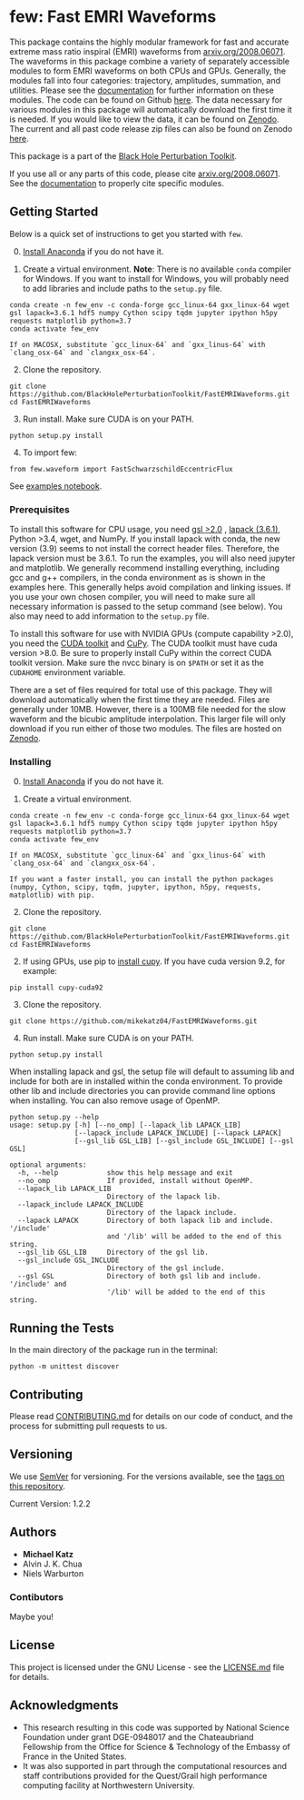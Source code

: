 # few: Fast EMRI Waveforms

This package contains the highly modular framework for fast and accurate extreme mass ratio inspiral (EMRI) waveforms from [arxiv.org/2008.06071](https://arxiv.org/abs/2008.06071). The waveforms in this package combine a variety of separately accessible modules to form EMRI waveforms on both CPUs and GPUs. Generally, the modules fall into four categories: trajectory, amplitudes, summation, and utilities. Please see the [documentation](https://bhptoolkit.org/FastEMRIWaveforms/) for further information on these modules. The code can be found on Github [here](https://github.com/BlackHolePerturbationToolkit/FastEMRIWaveforms). The data necessary for various modules in this package will automatically download the first time it is needed. If you would like to view the data, it can be found on [Zenodo](https://zenodo.org/record/3981654#.XzS_KRNKjlw). The current and all past code release zip files can also be found on Zenodo [here](https://zenodo.org/record/4005001).

This package is a part of the [Black Hole Perturbation Toolkit](https://bhptoolkit.org/).

If you use all or any parts of this code, please cite [arxiv.org/2008.06071](https://arxiv.org/abs/2008.06071). See the [documentation](https://bhptoolkit.org/FastEMRIWaveforms/) to properly cite specific modules.

## Getting Started

Below is a quick set of instructions to get you started with `few`.

0) [Install Anaconda](https://docs.anaconda.com/anaconda/install/) if you do not have it.

1) Create a virtual environment. **Note**: There is no available `conda` compiler for Windows. If you want to install for Windows, you will probably need to add libraries and include paths to the `setup.py` file.

```
conda create -n few_env -c conda-forge gcc_linux-64 gxx_linux-64 wget gsl lapack=3.6.1 hdf5 numpy Cython scipy tqdm jupyter ipython h5py requests matplotlib python=3.7
conda activate few_env
```

    If on MACOSX, substitute `gcc_linux-64` and `gxx_linus-64` with `clang_osx-64` and `clangxx_osx-64`.

2) Clone the repository.

```
git clone https://github.com/BlackHolePerturbationToolkit/FastEMRIWaveforms.git
cd FastEMRIWaveforms
```

3) Run install. Make sure CUDA is on your PATH.

```
python setup.py install
```

4) To import few:

```
from few.waveform import FastSchwarzschildEccentricFlux
```

See [examples notebook](https://github.com/BlackHolePerturbationToolkit/FastEMRIWaveforms/blob/master/examples/FastEMRIWaveforms_tutorial.ipynb).


### Prerequisites

To install this software for CPU usage, you need [gsl >2.0](https://www.gnu.org/software/gsl/) , [lapack (3.6.1)](https://www.netlib.org/lapack/lug/node14.html), Python >3.4, wget, and NumPy. If you install lapack with conda, the new version (3.9) seems to not install the correct header files. Therefore, the lapack version must be 3.6.1. To run the examples, you will also need jupyter and matplotlib. We generally recommend installing everything, including gcc and g++ compilers, in the conda environment as is shown in the examples here. This generally helps avoid compilation and linking issues. If you use your own chosen compiler, you will need to make sure all necessary information is passed to the setup command (see below). You also may need to add information to the `setup.py` file.

To install this software for use with NVIDIA GPUs (compute capability >2.0), you need the [CUDA toolkit](https://docs.nvidia.com/cuda/cuda-installation-guide-linux/index.html) and [CuPy](https://cupy.chainer.org/). The CUDA toolkit must have cuda version >8.0. Be sure to properly install CuPy within the correct CUDA toolkit version. Make sure the nvcc binary is on `$PATH` or set it as the `CUDAHOME` environment variable.

There are a set of files required for total use of this package. They will download automatically when the first time they are needed. Files are generally under 10MB. However, there is a 100MB file needed for the slow waveform and the bicubic amplitude interpolation. This larger file will only download if you run either of those two modules. The files are hosted on [Zenodo](https://zenodo.org/record/3981654#.XzS_KRNKjlw).

### Installing


0) [Install Anaconda](https://docs.anaconda.com/anaconda/install/) if you do not have it.

1) Create a virtual environment.

```
conda create -n few_env -c conda-forge gcc_linux-64 gxx_linux-64 wget gsl lapack=3.6.1 hdf5 numpy Cython scipy tqdm jupyter ipython h5py requests matplotlib python=3.7
conda activate few_env
```

    If on MACOSX, substitute `gcc_linux-64` and `gxx_linus-64` with `clang_osx-64` and `clangxx_osx-64`.

    If you want a faster install, you can install the python packages (numpy, Cython, scipy, tqdm, jupyter, ipython, h5py, requests, matplotlib) with pip.

2) Clone the repository.

```
git clone https://github.com/BlackHolePerturbationToolkit/FastEMRIWaveforms.git
cd FastEMRIWaveforms
```

2) If using GPUs, use pip to [install cupy](https://docs-cupy.chainer.org/en/stable/install.html). If you have cuda version 9.2, for example:

```
pip install cupy-cuda92
```

3) Clone the repository.

```
git clone https://github.com/mikekatz04/FastEMRIWaveforms.git
```

4) Run install. Make sure CUDA is on your PATH.

```
python setup.py install
```


When installing lapack and gsl, the setup file will default to assuming lib and include for both are in installed within the conda environment. To provide other lib and include directories you can provide command line options when installing. You can also remove usage of OpenMP.

```
python setup.py --help
usage: setup.py [-h] [--no_omp] [--lapack_lib LAPACK_LIB]
                [--lapack_include LAPACK_INCLUDE] [--lapack LAPACK]
                [--gsl_lib GSL_LIB] [--gsl_include GSL_INCLUDE] [--gsl GSL]

optional arguments:
  -h, --help            show this help message and exit
  --no_omp              If provided, install without OpenMP.
  --lapack_lib LAPACK_LIB
                        Directory of the lapack lib.
  --lapack_include LAPACK_INCLUDE
                        Directory of the lapack include.
  --lapack LAPACK       Directory of both lapack lib and include. '/include'
                        and '/lib' will be added to the end of this string.
  --gsl_lib GSL_LIB     Directory of the gsl lib.
  --gsl_include GSL_INCLUDE
                        Directory of the gsl include.
  --gsl GSL             Directory of both gsl lib and include. '/include' and
                        '/lib' will be added to the end of this string.
```



## Running the Tests

In the main directory of the package run in the terminal:
```
python -m unittest discover
```


## Contributing

Please read [CONTRIBUTING.md](CONTRIBUTING.md) for details on our code of conduct, and the process for submitting pull requests to us.

## Versioning

We use [SemVer](http://semver.org/) for versioning. For the versions available, see the [tags on this repository](https://github.com/BlackHolePerturbationToolkit/FastEMRIWaveforms/tags).

Current Version: 1.2.2

## Authors

* **Michael Katz**
* Alvin J. K. Chua
* Niels Warburton

### Contibutors

Maybe you!

## License

This project is licensed under the GNU License - see the [LICENSE.md](LICENSE.md) file for details.

## Acknowledgments

* This research resulting in this code was supported by National Science Foundation under grant DGE-0948017 and the Chateaubriand Fellowship from the Office for Science \& Technology of the Embassy of France in the United States.
* It was also supported in part through the computational resources and staff contributions provided for the Quest/Grail high performance computing facility at Northwestern University.
